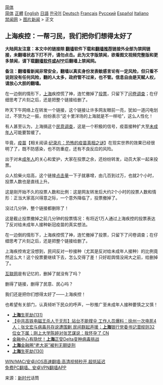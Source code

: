  <!-- 面包屑导航 --> <div class="breadcrumb"><!-- GTranslate: https://gtranslate.io/ -->  <div class="switcher notranslate">  <div class="selected">  <a href="#" onclick="return false;"> 简体</a>  </div>  <div class="option">  <a href="https://www.bannedbook.org" onclick="doGTranslate('zh-CN|zh-CN');jQuery('div.switcher div.selected a').html(jQuery(this).html());return false;" title="简体中文" class="nturl selected"> 简体</a>  <a href="https://www.bannedbook.org/zh-tw/" onclick="doGTranslate('zh-CN|zh-TW');jQuery('div.switcher div.selected a').html(jQuery(this).html());return false;" title="繁體中文" class="nturl"> 正體</a>  <a href="https://www.bannedbook.org/en/" onclick="doGTranslate('zh-CN|en');jQuery('div.switcher div.selected a').html(jQuery(this).html());return false;" title="English" class="nturl"> English</a>  <a href="https://www.bannedbook.org/ja/" onclick="doGTranslate('zh-CN|ja');jQuery('div.switcher div.selected a').html(jQuery(this).html());return false;" title="日本語" class="nturl"> 日語</a>  <a href="https://www.bannedbook.org/ko/" onclick="doGTranslate('zh-CN|ko');jQuery('div.switcher div.selected a').html(jQuery(this).html());return false;" title="한국어" class="nturl"> 한국어</a>  <a href="https://www.bannedbook.org/de/" onclick="doGTranslate('zh-CN|de');jQuery('div.switcher div.selected a').html(jQuery(this).html());return false;" title="Deutsch" class="nturl"> Deutsch</a>  <a href="https://www.bannedbook.org/fr/" onclick="doGTranslate('zh-CN|fr');jQuery('div.switcher div.selected a').html(jQuery(this).html());return false;" title="Français" class="nturl"> Français</a>  <a href="https://www.bannedbook.org/ru/" onclick="doGTranslate('zh-CN|ru');jQuery('div.switcher div.selected a').html(jQuery(this).html());return false;" title="Русский" class="nturl"> Русский</a>  <a href="https://www.bannedbook.org/es/" onclick="doGTranslate('zh-CN|es');jQuery('div.switcher div.selected a').html(jQuery(this).html());return false;" title="Español" class="nturl"> Español</a>  <a href="https://www.bannedbook.org/it/" onclick="doGTranslate('zh-CN|it');jQuery('div.switcher div.selected a').html(jQuery(this).html());return false;" title="Italiano" class="nturl"> Italiano</a>  </div>  </div>      <div class='breadcrumb-sub'><!-- Breadcrumb NavXT 6.3.0 --> <a href="https://www.bannedbook.org/" class="home">禁闻网</a> &gt; <a href="https://www.bannedbook.org/bnews/topimagenews/" class="category">图片新闻</a> &gt; 正文</div></div><h2>上海疾控：一帮刁民，我们把你们想得太好了</h2> <p class="notice"><b>大陆网友注意：本文中的链接除 <a href="https://github.com/bannedbook/fanqiang" >翻墙</a>软件下载和<a href="https://github.com/killgcd/justmysocks/blob/master/README.md">翻墙推荐</a>链接外全部为禁网链接，未翻墙状态下打不开，请勿点击。此为文字版禁闻，欲看图文视频完整版和更多禁闻，请下载<a href="https://github.com/bannedbook/fanqiang">翻墙软件或APP</a>后翻墙上禁闻网。</p><p>备注：翻墙看新闻非常安全，翻墙以真实身份发表敏感言论有一定风险，但只看不说则没有任何风险，翻的人太多，政府管不过来，也不管。信息自由是天赋人权，请放心大胆的翻墙。</b></p>  <div class="entry"> <p id="summary">在一边倒的情形下，<a href="https://www.bannedbook.org/bnews/tag/%e4%b8%8a%e6%b5%b7/" class="st_tag internal_tag" rel="tag" title="标签 上海 下的日志">上海</a>疾控慌了神，连忙撤掉了<a href="https://www.bannedbook.org/bnews/tag/%E6%8A%95%E7%A5%A8/" class="st_tag internal_tag" rel="tag" title="标签 投票 下的日志">投票</a>，只留下了<a href="https://www.bannedbook.org/bnews/tag/%E9%97%AE%E5%8D%B7%E8%B0%83%E6%9F%A5/" class="st_tag internal_tag" rel="tag" title="标签 问卷调查 下的日志">问卷调查</a>；在仔细思考了片刻之后，还是把整个链接给删了。</p> <p>昨天下午网络上在转发一个链接，这个链接让许多网友眼前一亮，犹如一道闪电划过，不禁为之一振，纷纷表示“这十里洋场的上海就是不一样哈”，这么人性化！</p> <p>有人甚至认为，上海搞这个<a href="https://www.bannedbook.org/bnews/tag/%E6%B0%91%E6%84%8F%E8%B0%83%E6%9F%A5/" class="st_tag internal_tag" rel="tag" title="标签 民意调查 下的日志">民意调查</a>，这是一个积极的信号，疫苗接种扩大至<a href="https://www.bannedbook.org/bnews/tag/%E6%9C%AA%E6%88%90%E5%B9%B4%E4%BA%BA/" class="st_tag internal_tag" rel="tag" title="标签 未成年人 下的日志">未成年人</a>可能要暂缓了。</p> <p>毕竟，<span class='wp_keywordlink'><a href="https://www.bannedbook.org/bnews/tculture/20160630/551027.html" title="疫苗" target="_blank">疫苗</a></span>【相关阅读:<a href='https://www.bannedbook.org/bnews/topimagenews/20180408/925060.html' target='_blank'>纪录片：恐怖的疫苗真相之谜</a>】在现实世界的效果已经很明了了，既不防感染，也不防重症，还有不良反应的风险。</p>  <p>出于对未<a href="https://www.bannedbook.org/bnews/tag/%E6%88%90%E5%B9%B4%E4%BA%BA/" class="st_tag internal_tag" rel="tag" title="标签 成年人 下的日志">成年人</a>的关心和爱护，大家在投票之余，还纷纷转发，动员大家一起来投票。</p> <p>众人拾柴火焰高，这个链接<a href="https://www.bannedbook.org/bnews/tag/%E7%82%B9%E5%87%BB%E9%87%8F/" class="st_tag internal_tag" rel="tag" title="标签 点击量 下的日志">点击量</a>一下子就暴增，由几百到过万，也就2个小时，投票人数也是直线上升。</p> <p>这是刚开始不久的投票人数和比例：这是网友转发后大约2个小时的投票人数和情形：正当大家高兴得意之际，一个意外降临了，投票撤掉了。</p> <p>没过几分钟，整个链接都删除了！</p>  <p>这是截止投票撤掉之前几分钟的投票情况：有将近1万人通过上海疾控的投票表达了反对给未成年人接种新冠疫苗的真实想法。</p> <p>在一边倒的情形下，上海疾控慌了神，连忙撤掉了投票，只留下了问卷调查；在仔细思考了片刻之后，还是把整个链接给删了。</p> <p>上海疾控肯定没想到，民间反对一秒接种（尤其是反对给未成年人接种）的比例竟然这么大！这个投票要继续下去，怎么交得了差！只好趁舆情没闹大之前，给删掉了。</p> <p><a href="https://www.bannedbook.org/bnews/tag/%e4%ba%92%e8%81%94%e7%bd%91/" class="st_tag internal_tag" rel="tag" title="标签 互联网 下的日志">互联网</a>是有记忆的，删掉了就没有了吗？</p>  <p>删得了链接，删得了民意、民心吗？</p> <p>我们还是把你们想得太好了——上海疾控！</p> <p>也希望有关部门，认真倾听下民众的呼声，一秒推广至未成年人接种要慎之又慎！</p> <ul class='op-related-articles' title='相关阅读'> <li><a href='https://www.bannedbook.org/bnews/lishi/20210813/1605415.html' target='_blank'><b>上海</b>生死劫(131)</a></li> <li><a href='https://www.bannedbook.org/bnews/bannedvideo/20210813/1605386.html' target='_blank'>【中共高铁电磁王杀人于无形】站台不能撑伞 工作人员爆料：徐州一次电死4人；张文宏与病毒共存说遭围剿 民间群起声援；<b>上海</b>银行党委书记潜规则32位女下属；刚上大学陈婷对张艺谋说：我怀孕了 CN</a></li> <li><a href='https://www.bannedbook.org/bnews/topimagenews/20210813/1605333.html' target='_blank'>金融中心有隐忧！<b>上海</b>正受Delta变种病毒挑战</a></li> <li><a href='https://www.bannedbook.org/bnews/baitai/20210812/1605219.html' target='_blank'><b>上海</b>金融圈“老大哥”被判无期徒刑</a></li> <li><a href='https://www.bannedbook.org/bnews/lishi/20210812/1604848.html' target='_blank'><b>上海</b>生死劫(130)</a></li> </ul> <p class="texttj"> <a href="https://github.com/bannedbook/fanqiang/wiki/V2ray%E6%9C%BA%E5%9C%BA" target="_blank">WIN/MAC/安卓/iOS高速翻墙:高清视频秒开,超低延迟</a><br/> <a href="https://github.com/bannedbook/fanqiang/wiki/%E7%A6%81%E9%97%BB%E7%BD%91%E5%AE%89%E5%8D%93%E7%BF%BB%E5%A2%99%E6%96%B0%E9%97%BBAPP" target="_blank">免费PC翻墙、安卓VPN翻墙APP</a></p> <p> 来源：<a href="https://www.bannedbook.org/bnews/tag/%E6%96%B0%E6%97%B6%E4%BB%A3/" class="st_tag internal_tag" rel="tag" title="标签 新时代 下的日志">新时代</a>话筒 </p><a name='sharetosocial'></a>  <div style="margin-bottom:5px;padding-bottom:5px;clear:both"> <div id="archive-pix-1" class="banner-ads"> <!-- AuctionX Display platform tag START --> <div id="26318x728x90x621x_ADSLOT2" clicktrack="%%CLICK_URL_ESC%%"></div> <!-- AuctionX Display platform tag END --> </div> <div id="archive-pix-2" class="banner-ads"> <!-- AuctionX Display platform tag START --> <div id="26315x300x250x621x_ADSLOT2" clicktrack="%%CLICK_URL_ESC%%"></div> <!-- AuctionX Display platform tag END --> </div> </div>  <div id="archive-pix-1" class="banner-ads"> <!-- AuctionX Display platform tag START --> <div id="26318x728x90x621x_ADSLOT3" clicktrack="%%CLICK_URL_ESC%%"></div> <!-- AuctionX Display platform tag END --> </div> </div><!--END ENTRY--> 